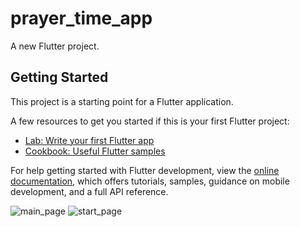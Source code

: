 # prayer_time_app

A new Flutter project.

## Getting Started

This project is a starting point for a Flutter application.

A few resources to get you started if this is your first Flutter project:

- [Lab: Write your first Flutter app](https://docs.flutter.dev/get-started/codelab)
- [Cookbook: Useful Flutter samples](https://docs.flutter.dev/cookbook)

For help getting started with Flutter development, view the
[online documentation](https://docs.flutter.dev/), which offers tutorials,
samples, guidance on mobile development, and a full API reference.

![main_page](https://github.com/SharifHossain18/prayer_time_apps/assets/62849574/dc2008d0-006b-4a65-a394-158d932d839f)
![start_page](https://github.com/SharifHossain18/prayer_time_apps/assets/62849574/395922ee-d2d5-4a3d-abc7-a183afb03b09)

